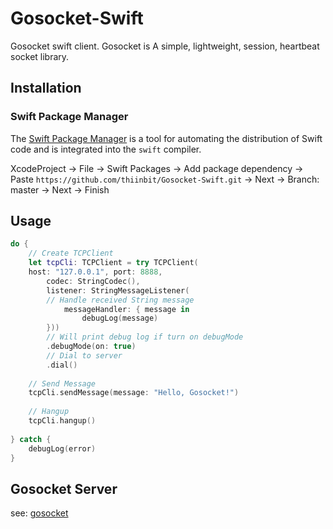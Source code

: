 # Gosocket-Swift
Gosocket swift client. Gosocket is A simple, lightweight, session, heartbeat socket library.


## Installation

### Swift Package Manager

The [Swift Package Manager](https://swift.org/package-manager/) is a tool for automating the distribution of Swift code and is integrated into the `swift` compiler. 

XcodeProject -> File -> Swift Packages -> Add package dependency -> Paste `https://github.com/thiinbit/Gosocket-Swift.git` -> Next -> Branch: master -> Next -> Finish



## Usage
```Swift
do {
    // Create TCPClient
    let tcpCli: TCPClient = try TCPClient(
    host: "127.0.0.1", port: 8888,
        codec: StringCodec(),
        listener: StringMessageListener(
        // Handle received String message
            messageHandler: { message in
                debugLog(message)
        }))
        // Will print debug log if turn on debugMode
        .debugMode(on: true)
        // Dial to server
        .dial()
    
    // Send Message
    tcpCli.sendMessage(message: "Hello, Gosocket!")
    
    // Hangup
    tcpCli.hangup()
    
} catch {
    debugLog(error)
}
```

## Gosocket Server
see: [gosocket](https://github.com/thiinbit/gosocket)

